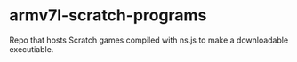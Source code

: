 # armv7l-scratch-programs
Repo that hosts Scratch games compiled with ns.js to make a downloadable executiable.
